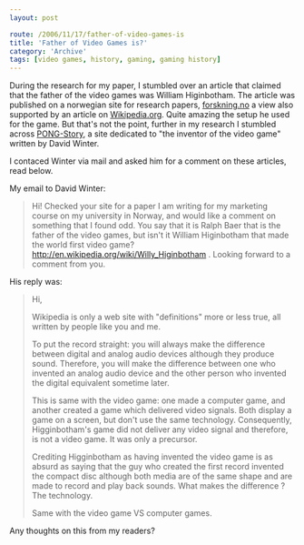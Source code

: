 ```yaml
---
layout: post

route: /2006/11/17/father-of-video-games-is
title: 'Father of Video Games is?'
category: 'Archive'
tags: [video games, history, gaming, gaming history]
---
```


During the research for my paper, I stumbled over an article that claimed that
the father of the video games was William Higinbotham. The article was published
on a norwegian site for research papers,
[forskning.no](http://www.forskning.no/Artikler/2004/mars/1077822052.02)
a view also supported by an article on
[Wikipedia.org](http://en.wikipedia.org/wiki/William_Higinbotham).
Quite amazing the setup he used for the game. But that's not the point, further
in my research I stumbled across
[PONG-Story](http://www.pong-story.com/),
a site dedicated to "the inventor of the video game" written by David Winter.

I contaced Winter via mail and asked him for a comment on these articles, read
below.

My email to David Winter:

> Hi! Checked your site for a paper I am writing for my marketing course on my
> university in Norway, and would like a comment on something that I found odd.
> You say that it is Ralph Baer that is the father of the video games, but isn't
> it William Higinbotham that made the world first video game?
> http://en.wikipedia.org/wiki/Willy_Higinbotham . Looking forward to a comment
> from you.

His reply was:

> Hi,
>
> Wikipedia is only a web site with "definitions" more or less true, all written
> by people like you and me.
>
> To put the record straight: you will always make the difference between
> digital and analog audio devices although they produce sound. Therefore, you
> will make the difference between one who invented an analog audio device and
> the other person who invented the digital equivalent sometime later.
>
> This is same with the video game: one made a computer game, and another
> created a game which delivered video signals. Both display a game on a screen,
> but don't use the same technology. Consequently, Higginbotham's game did not
> deliver any video signal and therefore, is not a video game. It was only a
> precursor.
>
> Crediting Higginbotham as having invented the video game is as absurd as
> saying that the guy who created the first record invented the compact disc
> although both media are of the same shape and are made to record and play back
> sounds. What makes the difference ? The technology.
>
> Same with the video game VS computer games.

Any thoughts on this from my readers?
